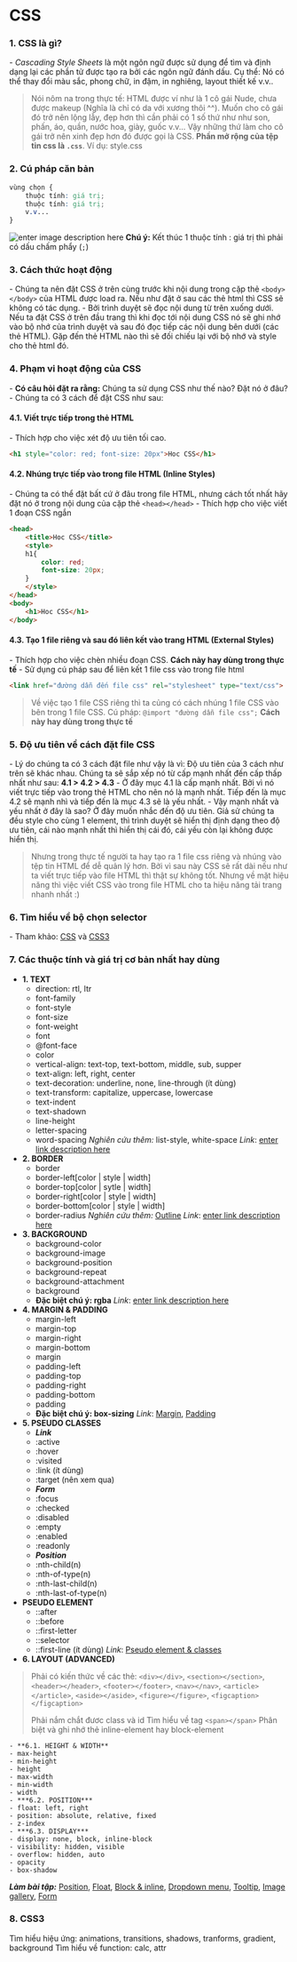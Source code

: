# CSS
### 1. CSS là gì?
\- *Cascading Style Sheets*  là một ngôn ngữ được sử dụng để tìm và định dạng lại các phần tử được tạo ra bởi các ngôn ngữ đánh dấu. Cụ thể: Nó có thể thay đổi màu sắc, phong chữ, in đậm, in nghiêng, layout thiết kế v.v..
> Nói nôm na trong thực tế: HTML được ví như là 1 cô gái Nude, chưa được makeup (Nghĩa là chỉ có da với xương thôi ^^). Muốn cho cô gái đó trở nên lộng lẫy, đẹp hơn thì cần phải có 1 số thứ như như son, phấn, áo, quần, nước hoa, giày, guốc v.v... Vậy những thứ làm cho cô gái trở nên xinh đẹp hơn đó được gọi là CSS.
> **Phần mở rộng của tệp tin css là `.css`**. Ví dụ: style.css
### 2. Cú pháp căn bản
```css
vùng chọn {
	thuộc tính: giá trị;
	thuộc tính: giá trị; 
	v.v...
}
```
![enter image description here](https://www.w3schools.com/css/selector.gif)
**Chú ý:** Kết thúc 1 thuộc tính : giá trị thì phải có dấu chấm phẩy (`;`)
### 3. Cách thức hoạt động
\- Chúng ta nên đặt CSS ở trên cùng trước khi nội dung trong cặp thẻ `<body></body>` của HTML được load ra. Nếu như đặt ở sau các thẻ html thì CSS sẽ không có tác dụng.
\- Bởi trình duyệt sẽ đọc nội dung từ trên xuống dưới. Nếu ta đặt CSS ở trên đầu trang thì khi đọc tới nội dung CSS nó sẽ ghi nhớ vào bộ nhớ của trình duyệt và sau đó đọc tiếp các nội dung bên dưới (các thẻ HTML). Gặp đến thẻ HTML nào thì sẽ đối chiếu lại với bộ nhớ và style cho thẻ html đó. 
### 4. Phạm vi hoạt động của CSS
\- **Có câu hỏi đặt ra rằng:** Chúng ta sử dụng CSS như thế nào? Đặt nó ở đâu?
\- Chúng ta có 3 cách để đặt CSS như sau:
#### 4.1. Viết trực  tiếp trong thẻ HTML
\- Thích hợp cho việc xét độ ưu tiên tối cao.
```html
<h1 style="color: red; font-size: 20px">Hoc CSS</h1>
```
#### 4.2. Nhúng trực tiếp vào trong file HTML  (Inline Styles)
\- Chúng ta có thể đặt bất cứ ở đâu trong file HTML, nhưng cách tốt nhất hãy đặt nó ở trong nội dung của cặp thẻ `<head></head>`
\- Thích hợp cho việc viết 1 đoạn CSS ngắn
```html
<head>
	<title>Hoc CSS</title>
	<style>
	h1{
		color: red;
		font-size: 20px;
	}
	</style>
</head>
<body>
	<h1>Hoc CSS</h1>
</body>
```
#### 4.3. Tạo 1 file riêng và sau đó liên kết vào trang HTML (External Styles)
\- Thích hợp cho việc chèn nhiều đoạn CSS. **Cách này hay dùng trong thực tế**
\- Sử dụng cú pháp sau để liên kết 1 file css vào trong file html
```html
<link href="đường dẫn đến file css" rel="stylesheet" type="text/css">
```
> Về việc tạo 1 file CSS riêng thì ta củng có cách nhúng 1 file CSS vào bên trong 1 file CSS. Cú pháp:
> `@import "đường dẫn file css";`
> **Cách này hay dùng trong thực tế**
### 5. Độ ưu tiên về cách đặt file CSS
\- Lý do chúng ta có 3 cách đặt file như vậy là vì: Độ ưu tiên của 3 cách như trên sẽ khác nhau. Chúng ta sẽ sắp xếp nó từ cấp mạnh nhất đến cấp thấp nhất như sau: **4.1 > 4.2 > 4.3**
\- Ở đây mục 4.1 là cấp mạnh nhất. Bởi vì nó viết trực tiếp vào trong thẻ HTML cho nên nó là mạnh nhất. Tiếp đến là mục 4.2 sẽ mạnh nhì và tiếp đến là mục 4.3 sẽ là yếu nhất.
\- Vậy mạnh nhất và yếu nhất ở đây là sao? Ở đây muốn nhắc đến độ ưu tiên. Giả sử chúng ta đều style cho cùng 1 element, thì trình duyệt sẽ hiển thị định dạng theo độ ưu tiên, cái nào mạnh nhất thì hiển thị cái đó, cái yếu còn lại không được hiển thị.
> Nhưng trong thực tế người ta hay tạo ra 1 file css riêng và nhúng vào tệp tin HTML để dễ quản lý hơn. Bởi vì sau này CSS sẽ rất dài  nếu như ta viết trực tiếp vào file HTML thì thật sự không tốt. 
> Nhưng về mặt hiệu năng thì việc viết CSS vào trong file HTML cho ta hiệu năng tải trang nhanh nhất :)
### 6. Tìm hiểu về bộ chọn selector
\- Tham khảo: [CSS](http://hocwebchuan.com/reference/cssSection/se_selector.php) và [CSS3](http://hocwebchuan.com/reference/cssSection/css3/se_selector.php)
### 7. Các thuộc tính và giá trị cơ bản nhất hay dùng
- **1. TEXT**
	- direction: rtl, ltr
	- font-family
	- font-style 
	- font-size
	- font-weight
	- font
	- @font-face
	- color
	- vertical-align: text-top, text-bottom, middle, sub, supper
	- text-align: left, right,  center
	- text-decoration: underline, none, line-through (ít dùng)
	- text-transform: capitalize, uppercase, lowercase
	- text-indent
	- text-shadown
	- line-height
	- letter-spacing
	- word-spacing
*Nghiên cứu thêm:* list-style, white-space
*Link*: [enter link description here](https://www.w3schools.com/css/css_text.asp)
- **2. BORDER**
	- border
	- border-left[color | style | width]
	- border-top[color | sytle | width]
	- border-right[color | style | width]
	- border-bottom[color | style | width]
	- border-radius
*Nghiên cứu thêm:* [Outline](https://www.w3schools.com/css/css_outline.asp)
*Link*: [enter link description here](https://www.w3schools.com/css/css_border.asp)
- **3. BACKGROUND**
	- background-color
	- background-image
	- background-position
	- background-repeat
	- background-attachment
	- background
	- **Đặc biệt chú ý: rgba**
*Link*: [enter link description here](https://www.w3schools.com/css/css_background.asp)
- **4. MARGIN & PADDING**
	- margin-left
	- margin-top
	- margin-right
	- margin-bottom
	- margin
	- padding-left
	- padding-top
	- padding-right
	- padding-bottom
	- padding
	- **Đặc biệt chú ý: box-sizing**
*Link*: [Margin](https://www.w3schools.com/css/css_margin.asp), [Padding](https://www.w3schools.com/css/css_padding.asp)
- **5. PSEUDO CLASSES**
	- ***Link***
	- :active
	- :hover
	- :visited
	- :link (ít dùng)
	- :target (nên xem qua)
	- ***Form***
	- :focus 
	- :checked
	- :disabled
	- :empty
	- :enabled
	- :readonly
	- ***Position***
	- :nth-child(n)
	- :nth-of-type(n)
	- :nth-last-child(n)
	- :nth-last-of-type(n)
-  **PSEUDO ELEMENT**
	-  ::after
	-  ::before
	-  ::first-letter
	-  ::selector  
	-  ::first-line (ít dùng)
*Link*: [Pseudo element & classes](https://www.w3schools.com/css/css_pseudo_elements.asp)
- **6. LAYOUT (ADVANCED)**
> Phải có kiến thức về các thẻ: `<div></div>`,  `<section></section>`, `<header></header>`, `<footer></footer>`, `<nav></nav>`, `<article></article>`, `<aside></aside>`, `<figure></figure>`, `<figcaption></figcaption>`
> 
> Phải nắm chắt đươc class và id
> Tìm hiểu về tag `<span></span>`
> Phân biệt và ghi nhớ thẻ inline-element hay block-element

	- **6.1. HEIGHT & WIDTH**
	- max-height
	- min-height
	- height
	- max-width
	- min-width
	- width
	- ***6.2. POSITION***
	- float: left, right
	- position: absolute, relative, fixed
	- z-index
	- ***6.3. DISPLAY***
	- display: none, block, inline-block
	- visibility: hidden, visible
	- overflow: hidden, auto
	- opacity
	- box-shadow
	
***Làm bài tập:*** [Position](https://www.w3schools.com/css/css_positioning.asp), [Float](https://www.w3schools.com/css/css_float.asp), [Block & inline](https://www.w3schools.com/css/css_inline-block.asp), [Dropdown menu](https://www.w3schools.com/css/css_dropdowns.asp), [Tooltip](https://www.w3schools.com/css/css_tooltip.asp), [Image gallery](https://www.w3schools.com/css/css_image_gallery.asp), [Form](https://www.w3schools.com/css/css_form.asp)

### 8. CSS3
Tìm hiểu hiệu ứng: animations, transitions, shadows, tranforms,  gradient, background
Tìm hiểu về function: calc, attr